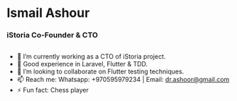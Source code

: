 # Ismail Ashour
### iStoria Co-Founder & CTO

<figure><img src="https://istoria-1.gitbook.io/~gitbook/image?url=https%3A%2F%2F2883568343-files.gitbook.io%2F%7E%2Ffiles%2Fv0%2Fb%2Fgitbook-x-prod.appspot.com%2Fo%2Fspaces%252FMEnPGkc2hEp8DqJtWGXv%252Fuploads%252Fm8w1UxnAjeW6ZsmHPyDC%252FiStoria%2520Nama%2520Ventures.jpg%3Falt%3Dmedia%26token%3D3f5461f2-97a9-454e-979f-290441db1935&width=768&dpr=4&quality=100&sign=b7f70c1b&sv=2" alt=""><figcaption></figcaption></figure>

- 🔭 I’m currently working as a CTO of iStoria project.
- 🌱 Good experience in Laravel, Flutter & TDD.
- 💞️ I’m looking to collaborate on Flutter testing techniques.
- 📫 Reach me: Whatsapp: +970595979234 | Email: dr.ashoor@gmail.com
- ⚡ Fun fact: Chess player

